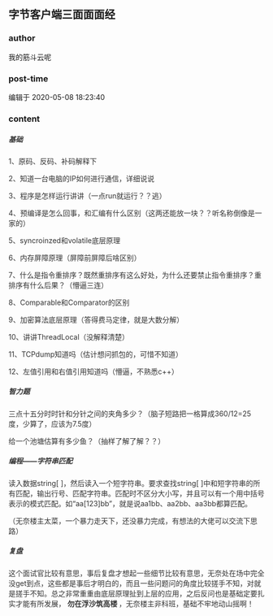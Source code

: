## 字节客户端三面面面经
### author 
我的筋斗云呢
### post-time 

编辑于  2020-05-08 18:23:40
### content 
<div class="post-topic-des nc-post-content">
 <h5 style="font-weight:bold;color:#333333;">
  <span>
   基础
  </span>
 </h5>
 <p style="color:#333333;font-weight:400;">
  <span>
   1、原码、反码、补码解释下
  </span>
 </p>
 <p style="color:#333333;font-weight:400;">
  <span>
   2、知道一台电脑的IP如何进行通信，详细说说
  </span>
 </p>
 <p style="color:#333333;font-weight:400;">
  <span>
   3、程序是怎样运行讲讲（一点run就运行？？逃）
  </span>
 </p>
 <p style="color:#333333;font-weight:400;">
  <span>
   4、预编译是怎么回事，和汇编有什么区别（这两还能放一块？？听名称倒像是一家的）
  </span>
 </p>
 <p style="color:#333333;font-weight:400;">
  <span>
   5、syncroinzed和volatile底层原理
  </span>
 </p>
 <p style="color:#333333;font-weight:400;">
  <span>
   6、内存屏障原理（屏障前屏障后啥区别）
  </span>
 </p>
 <p style="color:#333333;font-weight:400;">
  <span>
   7、什么是指令重排序？既然重排序有这么好处，为什么还要禁止指令重排序？重排序有什么后果？（懵逼三连）
  </span>
 </p>
 <p style="color:#333333;font-weight:400;">
  <span>
   8、Comparable和Comparator的区别
  </span>
 </p>
 <p style="color:#333333;font-weight:400;">
  <span>
   9、加密算法底层原理（答得费马定律，就是大数分解）
  </span>
 </p>
 <p style="color:#333333;font-weight:400;">
  <span>
   10、讲讲ThreadLocal（没解释清楚）
  </span>
 </p>
 <p style="color:#333333;font-weight:400;">
  <span>
   11、TCPdump知道吗（估计想问抓包的，可惜不知道）
  </span>
 </p>
 <p style="color:#333333;font-weight:400;">
  <span>
   12、左值引用和右值引用知道吗（懵逼，不熟悉c++）
  </span>
 </p>
 <h5 style="font-weight:bold;color:#333333;">
  <span>
   智力题
  </span>
 </h5>
 <p style="color:#333333;font-weight:400;">
  <span>
   三点十五分时时针和分针之间的夹角多少？（脑子短路把一格算成360/12=25度，少算了，应该为7.5度）
  </span>
 </p>
 <p style="color:#333333;font-weight:400;">
  <span>
   给一个池塘估算有多少鱼？（抽样了解了解？？）
  </span>
 </p>
 <h5 style="font-weight:bold;color:#333333;">
  <span>
   编程——字符串匹配
  </span>
 </h5>
 <p style="color:#333333;font-weight:400;">
  <span>
   读入数据string[ ]，然后读入一个短字符串。要求查找string[ ]中和短字符串的所有匹配，输出行号、匹配字符串。匹配时不区分大小写，并且可以有一个用中括号表示的模式匹配。如“aa[123]bb”，就是说aa1bb、aa2bb、aa3bb都算匹配。
  </span>
 </p>
 <p style="color:#333333;font-weight:400;">
  <span>
   （无奈楼主太菜，一个暴力走天下，还没暴力完成，有想法的大佬可以交流下思路）
  </span>
 </p>
 <h5 style="font-weight:bold;color:#333333;">
  <span>
   复盘
  </span>
 </h5>
 <p style="color:#333333;font-weight:400;">
  <span>
   这个面试官比较有意思，事后复盘才想起一些细节比较有意思，无奈处在场中完全没get到点，这些都是事后才明白的，而且一些问题问的角度比较搓手不知，对就是搓手不知。总之非常重重由底层原理扯到上层的应用，之后反问也是基础定要扎实才能有所发展，
  </span>
  <span>
   <strong>
    <span>
     勿在浮沙筑高楼
    </span>
   </strong>
  </span>
  <span>
   ，无奈楼主非科班，基础不牢地动山摇啊！
  </span>
 </p>
</div>
